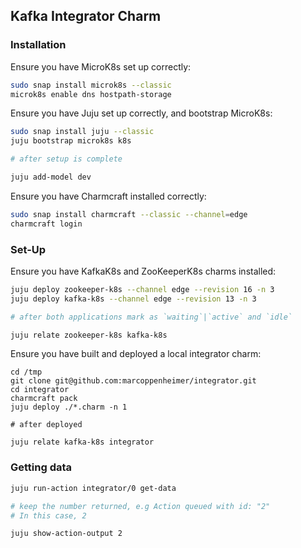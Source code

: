 ## Kafka Integrator Charm

### Installation

Ensure you have MicroK8s set up correctly:

```bash
sudo snap install microk8s --classic
microk8s enable dns hostpath-storage
```

Ensure you have Juju set up correctly, and bootstrap MicroK8s:

```bash
sudo snap install juju --classic
juju bootstrap microk8s k8s

# after setup is complete

juju add-model dev
```

Ensure you have Charmcraft installed correctly:

```bash
sudo snap install charmcraft --classic --channel=edge
charmcraft login
```

### Set-Up

Ensure you have KafkaK8s and ZooKeeperK8s charms installed:

```bash
juju deploy zookeeper-k8s --channel edge --revision 16 -n 3
juju deploy kafka-k8s --channel edge --revision 13 -n 3

# after both applications mark as `waiting`|`active` and `idle` 

juju relate zookeeper-k8s kafka-k8s
```

Ensure you have built and deployed a local integrator charm:

```
cd /tmp
git clone git@github.com:marcoppenheimer/integrator.git
cd integrator
charmcraft pack
juju deploy ./*.charm -n 1

# after deployed

juju relate kafka-k8s integrator
```

### Getting data

```bash
juju run-action integrator/0 get-data

# keep the number returned, e.g Action queued with id: "2"
# In this case, 2

juju show-action-output 2
```
